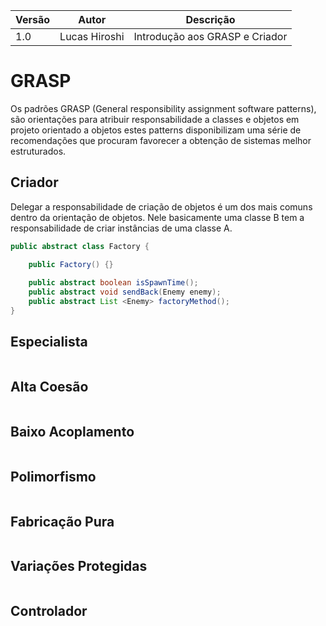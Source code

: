 |Versão|Autor|Descrição|
|------|-----|---------|
|1.0|Lucas Hiroshi|Introdução aos GRASP e Criador|

# GRASP
Os padrões GRASP (General responsibility assignment software patterns), são orientações para atribuir responsabilidade a classes e objetos em projeto orientado a objetos estes patterns disponibilizam uma série de recomendações que procuram favorecer a obtenção de sistemas melhor estruturados.

## Criador

Delegar a responsabilidade de criação de objetos é um dos mais comuns dentro da orientação de objetos. Nele basicamente uma classe B tem a responsabilidade de criar instâncias de uma classe A.

```Java
public abstract class Factory {

	public Factory() {}
	
	public abstract boolean isSpawnTime();
	public abstract void sendBack(Enemy enemy);
	public abstract List <Enemy> factoryMethod();
}
```

## Especialista

```Java

```

## Alta Coesão

```Java

```

## Baixo Acoplamento

```Java

```

## Polimorfismo

```Java

```

## Fabricação Pura

```Java

```

## Variações Protegidas

```Java

```

## Controlador

```Java

```
